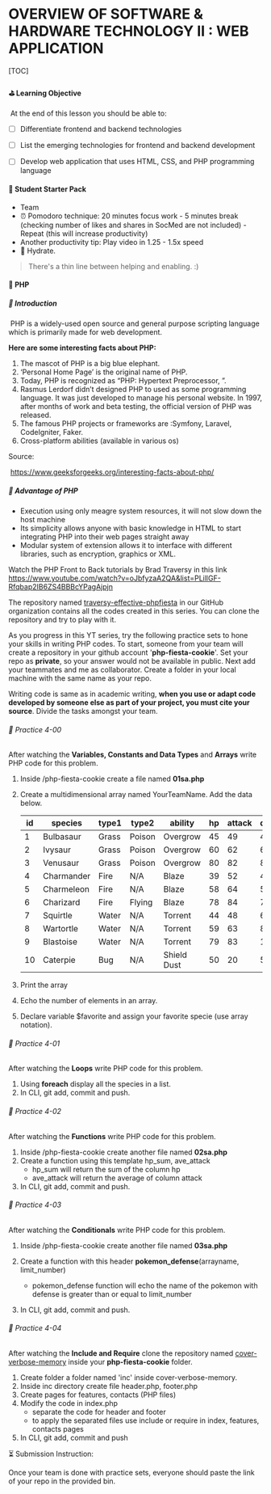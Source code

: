 # **OVERVIEW OF SOFTWARE & HARDWARE TECHNOLOGY II** : WEB APPLICATION

[TOC]

#### :golf: Learning Objective

​		At the end of this lesson you should be able to:

- [ ] Differentiate frontend and backend technologies

- [ ] List the emerging technologies for frontend and backend development

- [ ] Develop web application that uses HTML, CSS, and PHP programming language

  

#### :school_satchel: Student Starter Pack

  - T​eam
  - :alarm_clock: Pomodoro technique: 20 minutes focus work - 5 minutes break (checking number of likes and shares in SocMed are not included) - Repeat (this will increase productivity)
  - Another productivity tip: Play video in 1.25 - 1.5x speed
  - :milk_glass: Hydrate.



> There's a thin line between helping and enabling. :) 



#### :rocket: PHP

##### :triangular_flag_on_post: Introduction

​		PHP is a widely-used open source and general purpose scripting language which is primarily made for web development.

**Here are some interesting facts about PHP:**

1. The mascot of PHP is a big blue elephant.
2. ‘Personal Home Page’ is the original name of PHP.
3. Today, PHP is recognized as “PHP: Hypertext Preprocessor, ”.
4. Rasmus Lerdorf didn’t designed PHP to used as some programming language. It was just developed to manage his personal website. In 1997, after months of work and beta testing, the official version of PHP was released.
5. The famous PHP projects or frameworks are :Symfony, Laravel, CodeIgniter, Faker.
6. Cross-platform abilities (available in various os)

Source:

​	https://www.geeksforgeeks.org/interesting-facts-about-php/



##### :triangular_flag_on_post: Advantage of PHP

- Execution using only meagre system resources, it will not slow down the host machine
- Its simplicity allows anyone with basic knowledge in HTML to start integrating PHP into their web pages straight away
- Modular system of extension allows it to interface with different libraries, such as encryption, graphics or XML.



Watch the PHP Front to Back tutorials by Brad Traversy in this link https://www.youtube.com/watch?v=oJbfyzaA2QA&list=PLillGF-Rfqbap2IB6ZS4BBBcYPagAjpjn

The repository named [traversy-effective-phpfiesta](https://github.com/PSU-BSCS3-CC6/traversy-effective-phpfiesta) in our GitHub organization contains all the codes created in this series. You can clone the repository and try to play with it.

As you progress in this YT series, try the following practice sets to hone your skills in writing PHP codes. To start, someone from your team will create a repository in your github account '**php-fiesta-cookie**'. Set your repo as **private**, so your answer would not be available in public. Next add your teammates and me as collaborator. Create a folder in your local machine with the same name as your repo.

 

Writing code is same as in academic writing, **when you use or adapt code** **developed by someone else as part of your project, you must cite your source**. Divide the tasks amongst your team. 

###### :space_invader: Practice 4-00

After watching the **Variables, Constants and Data Types** and **Arrays** write PHP code for this problem.

1. Inside /php-fiesta-cookie create a file named **01sa.php**

2. Create a multidimensional array named YourTeamName. Add the data below.

   | id   | species    | type1 | type2  | ability     | hp   | attack | defense |
   | ---- | ---------- | ----- | ------ | ----------- | ---- | ------ | ------- |
   | 1    | Bulbasaur  | Grass | Poison | Overgrow    | 45   | 49     | 49      |
   | 2    | Ivysaur    | Grass | Poison | Overgrow    | 60   | 62     | 63      |
   | 3    | Venusaur   | Grass | Poison | Overgrow    | 80   | 82     | 83      |
   | 4    | Charmander | Fire  | N/A    | Blaze       | 39   | 52     | 43      |
   | 5    | Charmeleon | Fire  | N/A    | Blaze       | 58   | 64     | 58      |
   | 6    | Charizard  | Fire  | Flying | Blaze       | 78   | 84     | 78      |
   | 7    | Squirtle   | Water | N/A    | Torrent     | 44   | 48     | 65      |
   | 8    | Wartortle  | Water | N/A    | Torrent     | 59   | 63     | 80      |
   | 9    | Blastoise  | Water | N/A    | Torrent     | 79   | 83     | 100     |
   | 10   | Caterpie   | Bug   | N/A    | Shield Dust | 50   | 20     | 55      |

3. Print the array

4. Echo the number of elements in an array.

5. Declare variable $favorite and assign your favorite specie (use array notation).



###### :space_invader: Practice 4-01

After watching the **Loops** write PHP code for this problem.

1. Using **foreach** display all the species in a list.
2. In CLI, git add, commit and push.



###### :space_invader: Practice 4-02

After watching the **Functions** write PHP code for this problem.

1. Inside /php-fiesta-cookie create another file named **02sa.php**
2. Create a function using this template hp_sum, ave_attack
   - hp_sum will return the sum of the column hp
   - ave_attack will return the average of column attack
3.  In CLI, git add, commit and push.



###### :space_invader: Practice 4-03

After watching the **Conditionals** write PHP code for this problem.

1. Inside /php-fiesta-cookie create another file named **03sa.php**

2. Create a function with this header **pokemon_defense**(arrayname, limit_number)
   - pokemon_defense function will echo the name of the pokemon with defense is greater than or equal to limit_number
3.  In CLI, git add, commit and push.



###### :space_invader: Practice 4-04

After watching the **Include and Require** clone the repository named [cover-verbose-memory](https://github.com/PSU-BSCS3-CC6/cover-verbose-memory) inside your **php-fiesta-cookie** folder.

1. Create folder a folder named 'inc' inside cover-verbose-memory.
2. Inside inc directory create file header.php, footer.php
3. Create pages for features, contacts (PHP files)
4. Modify the code in index.php
   -  separate the code for header and footer
   - to apply the separated files use include or require in index, features, contacts pages
5. In CLI, git add, commit and push



:hourglass_flowing_sand: Submission Instruction:

Once your team is done with practice sets, everyone should paste the link of your repo in the provided bin.



